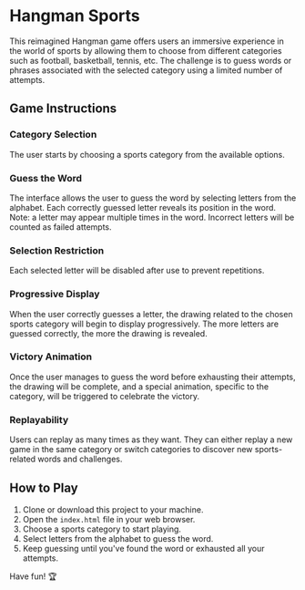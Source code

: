 # Hangman Sports

This reimagined Hangman game offers users an immersive experience in the world of sports by allowing them to choose from different categories such as football, basketball, tennis, etc. The challenge is to guess words or phrases associated with the selected category using a limited number of attempts.

## Game Instructions

### Category Selection
The user starts by choosing a sports category from the available options.

### Guess the Word
The interface allows the user to guess the word by selecting letters from the alphabet. Each correctly guessed letter reveals its position in the word. Note: a letter may appear multiple times in the word. Incorrect letters will be counted as failed attempts.

### Selection Restriction
Each selected letter will be disabled after use to prevent repetitions.

### Progressive Display
When the user correctly guesses a letter, the drawing related to the chosen sports category will begin to display progressively. The more letters are guessed correctly, the more the drawing is revealed.

### Victory Animation
Once the user manages to guess the word before exhausting their attempts, the drawing will be complete, and a special animation, specific to the category, will be triggered to celebrate the victory.

### Replayability
Users can replay as many times as they want. They can either replay a new game in the same category or switch categories to discover new sports-related words and challenges.

## How to Play
1. Clone or download this project to your machine.
2. Open the `index.html` file in your web browser.
3. Choose a sports category to start playing.
4. Select letters from the alphabet to guess the word.
5. Keep guessing until you've found the word or exhausted all your attempts.

Have fun! 🏆
